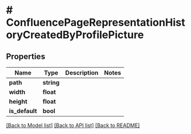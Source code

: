 # # ConfluencePageRepresentationHistoryCreatedByProfilePicture

## Properties

Name | Type | Description | Notes
------------ | ------------- | ------------- | -------------
**path** | **string** |  | 
**width** | **float** |  | 
**height** | **float** |  | 
**is_default** | **bool** |  | 

[[Back to Model list]](../../README.md#documentation-for-models) [[Back to API list]](../../README.md#documentation-for-api-endpoints) [[Back to README]](../../README.md)


